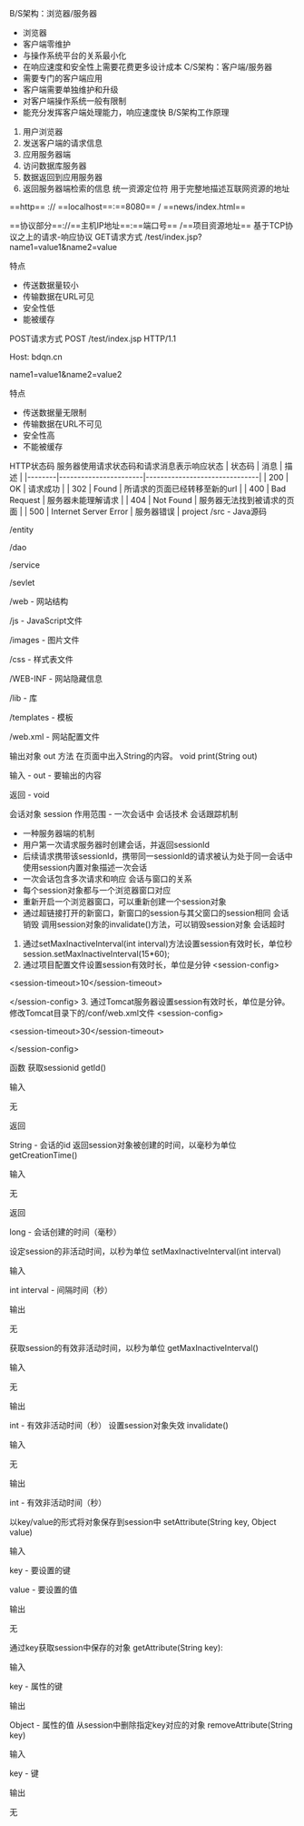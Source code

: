 B/S架构：浏览器/服务器
- 浏览器
- 客户端零维护
- 与操作系统平台的关系最小化
- 在响应速度和安全性上需要花费更多设计成本
C/S架构：客户端/服务器
- 需要专门的客户端应用
- 客户端需要单独维护和升级
- 对客户端操作系统一般有限制
- 能充分发挥客户端处理能力，响应速度快
B/S架构工作原理
1.  用户浏览器
2.  发送客户端的请求信息
3.  应用服务器端
4.  访问数据库服务器
5.  数据返回到应用服务器
6.  返回服务器端检索的信息
统一资源定位符
用于完整地描述互联网资源的地址

==http== :// ==localhost==:==8080== / ==news/index.html==

==协议部分==://==主机IP地址==:==端口号== /==项目资源地址==
基于TCP协议之上的请求-响应协议
GET请求方式
/test/index.jsp?name1=value1&name2=value

特点
- 传送数据量较小
- 传输数据在URL可见
- 安全性低
- 能被缓存

POST请求方式
POST /test/index.jsp HTTP/1.1

Host: bdqn.cn

name1=value1&name2=value2

特点
- 传送数据量无限制
- 传输数据在URL不可见
- 安全性高
- 不能被缓存

HTTP状态码
服务器使用请求状态码和请求消息表示响应状态
| 状态码 | 消息                  | 描述                          |
|--------|-----------------------|-------------------------------|
| 200    | OK                    | 请求成功                      |
| 302    | Found                 | 所请求的页面已经转移至新的url |
| 400    | Bad Request           | 服务器未能理解请求            |
| 404    | Not Found             | 服务器无法找到被请求的页面    |
| 500    | Internet Server Error | 服务器错误                    |
project
/src - Java源码

/entity

/dao

/service

/sevlet

/web - 网站结构

/js - JavaScript文件

/images - 图片文件

/css - 样式表文件

/WEB-INF - 网站隐藏信息

/lib - 库

/templates - 模板

/web.xml - 网站配置文件

输出对象 out
方法
在页面中出入String的内容。
void print(String out)

输入 - out - 要输出的内容

返回 - void

会话对象 session
作用范围 - 一次会话中
会话技术
会话跟踪机制
- 一种服务器端的机制
- 用户第一次请求服务器时创建会话，并返回sessionId
- 后续请求携带该sessionId，携带同一sessionId的请求被认为处于同一会话中
使用session内置对象描述一次会话
- 一次会话包含多次请求和响应
会话与窗口的关系
- 每个session对象都与一个浏览器窗口对应
- 重新开启一个浏览器窗口，可以重新创建一个session对象
- 通过超链接打开的新窗口，新窗口的session与其父窗口的session相同
会话销毁
调用session对象的invalidate()方法，可以销毁session对象
会话超时
1.  通过setMaxInactiveInterval(int interval)方法设置session有效时长，单位秒
session.setMaxInactiveInterval(15\*60);
2.  通过项目配置文件设置session有效时长，单位是分钟
\<session-config\>

\<session-timeout\>10\</session-timeout\>

\</session-config\>
3.  通过Tomcat服务器设置session有效时长，单位是分钟。修改Tomcat目录下的/conf/web.xml文件
\<session-config\>

\<session-timeout\>30\</session-timeout\>

\</session-config\>

函数
获取sessionid
getId()

输入

无

返回

String - 会话的id
返回session对象被创建的时间，以毫秒为单位
getCreationTime()

输入

无

返回

long - 会话创建的时间（毫秒）

设定session的非活动时间，以秒为单位
setMaxInactiveInterval(int interval)

输入

int interval - 间隔时间（秒）

输出

无

获取session的有效非活动时间，以秒为单位
getMaxInactiveInterval()

输入

无

输出

int - 有效非活动时间（秒）
设置session对象失效
invalidate()

输入

无

输出

int - 有效非活动时间（秒）

以key/value的形式将对象保存到session中
setAttribute(String key, Object value)

输入

key - 要设置的键

value - 要设置的值

输出

无

通过key获取session中保存的对象
getAttribute(String key):

输入

key - 属性的键

输出

Object - 属性的值
从session中删除指定key对应的对象
removeAttribute(String key)

输入

key - 键

输出

无
